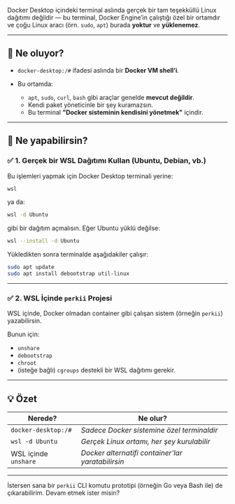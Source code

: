Docker Desktop içindeki terminal aslında gerçek bir tam teşekküllü Linux dağıtımı değildir — bu terminal, Docker Engine’in çalıştığı özel bir ortamdır ve çoğu Linux aracı (örn. `sudo`, `apt`) burada **yoktur** ve **yüklenemez**.

---

## 🔧 Ne oluyor?

* `docker-desktop:/#` ifadesi aslında bir **Docker VM shell’i**.
* Bu ortamda:

  * `apt`, `sudo`, `curl`, `bash` gibi araçlar genelde **mevcut değildir**.
  * Kendi paket yöneticinle bir şey kuramazsın.
  * Bu terminal **"Docker sisteminin kendisini yönetmek"** içindir.

---

## 🔄 Ne yapabilirsin?

### ✅ 1. **Gerçek bir WSL Dağıtımı Kullan** (Ubuntu, Debian, vb.)

Bu işlemleri yapmak için Docker Desktop terminali yerine:

```bash
wsl
```

ya da:

```bash
wsl -d Ubuntu
```

gibi bir dağıtım açmalısın. Eğer Ubuntu yüklü değilse:

```bash
wsl --install -d Ubuntu
```

Yükledikten sonra terminalde aşağıdakiler çalışır:

```bash
sudo apt update
sudo apt install debootstrap util-linux
```

---

### ✅ 2. WSL İçinde `perkii` Projesi

WSL içinde, Docker olmadan container gibi çalışan sistem (örneğin `perkii`) yazabilirsin.

Bunun için:

* `unshare`
* `debootstrap`
* `chroot`
* (isteğe bağlı) `cgroups` destekli bir WSL dağıtımı gerekir.

---

## 💡 Özet

| Nerede?              | Ne olur?                                          |
| -------------------- | ------------------------------------------------- |
| `docker-desktop:/#`  | *Sadece Docker sistemine özel terminaldir*        |
| `wsl -d Ubuntu`      | *Gerçek Linux ortamı, her şey kurulabilir*        |
| WSL içinde `unshare` | *Docker alternatifi container'lar yaratabilirsin* |

---

İstersen sana bir `perkii` CLI komutu prototipi (örneğin Go veya Bash ile) de çıkarabilirim. Devam etmek ister misin?
